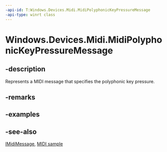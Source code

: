 ```yaml
---
-api-id: T:Windows.Devices.Midi.MidiPolyphonicKeyPressureMessage
-api-type: winrt class
---
```


<!-- Class syntax.
public class MidiPolyphonicKeyPressureMessage : Windows.Devices.Midi.IMidiMessage, Windows.Devices.Midi.IMidiPolyphonicKeyPressureMessage
-->

# Windows.Devices.Midi.MidiPolyphonicKeyPressureMessage

## -description
Represents a MIDI message that specifies the polyphonic key pressure.

## -remarks

## -examples

## -see-also
[IMidiMessage](imidimessage.md), [MIDI  sample](http://go.microsoft.com/fwlink/p/?LinkID=394281)